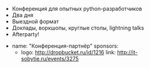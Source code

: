 * Конференция для опытных python-разработчиков
* Два дня
* Выездной формат
* Доклады, воркшопы, круглые столы, lightning talks
* Afterparty!


- name: "Конференция-партнёр"
  sponsors:
  - logo: http://dropbucket.ru/id/1216
    link: http://it-sobytie.ru/events/3275
